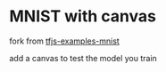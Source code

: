 # MNIST with canvas

fork from [tfjs-examples-mnist](https://github.com/tensorflow/tfjs-examples/tree/master/mnist)

add a canvas to test the model you train